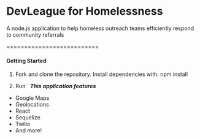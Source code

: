 # DevLeague for Homelessness

A node.js application to help homeless outreach teams efficiently respond to community referrals

==========================

#### Getting Started

1. Fork and clone the repository. Install dependencies with:
    npm install

2. Run `
***This application features***
  - Google Maps
  - Geolocations
  - React
  - Sequelize
  - Twilio
  - And more!
